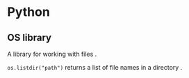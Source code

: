 # Python

## OS library
A library for working with files . 

`os.listdir("path")` returns a list of file names in a directory . 